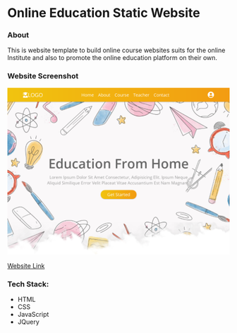 # Online Education Static Website

### About
This is website template to build online course websites suits for the online Institute and also to promote the online education platform on their own.

### Website Screenshot
<div align="center">
<img src="Images/home.png" alt="" />
</div>

[Website Link](https://theshifaligwal.github.io/online-education-static-website/)


### Tech Stack:
* HTML
* CSS
* JavaScript
* JQuery